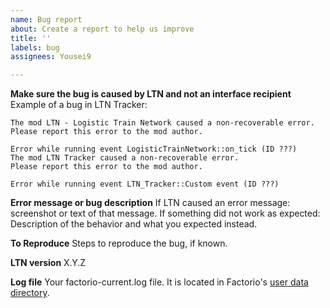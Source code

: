 ```yaml
---
name: Bug report
about: Create a report to help us improve
title: ''
labels: bug
assignees: Yousei9

---
```


**Make sure the bug is caused by LTN and not an interface recipient**  
Example of a bug in LTN Tracker:
```
The mod LTN - Logistic Train Network caused a non-recoverable error.
Please report this error to the mod author.

Error while running event LogisticTrainNetwork::on_tick (ID ???)
The mod LTN Tracker caused a non-recoverable error.
Please report this error to the mod author.

Error while running event LTN_Tracker::Custom event (ID ???)
```

**Error message or bug description**
If LTN caused an error message: screenshot or text of that message.
If something did not work as expected: Description of the behavior and what you expected instead.

**To Reproduce**
Steps to reproduce the bug, if known.

**LTN version**
X.Y.Z

**Log file**
Your factorio-current.log file. It is located in Factorio's [user data directory](https://wiki.factorio.com/Application_directory#User_data_directory).

